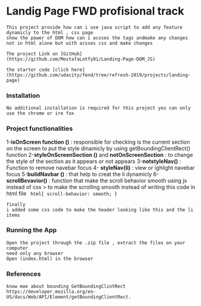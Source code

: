 # Landig Page FWD profisional track 
    This project provide how can i use java script to add any feature dynamicly to the html , css page 
    show the power of DOM how can i acsses the tags andmake any changes not in html alone but with acsses css and make changes 

    The project Link on [GitHub](https://github.com/MostafaLotfy91/Landing-Page-DOM_JS) 

    the starter code [click here](https://github.com/udacity/fend/tree/refresh-2019/projects/landing-page)
### Installation
    No additional installation is required for this project you can only use the chrome or ire fox 
### Project functionalities 
   1-**isOnScreen function ()** :  responsible for checking is the current section on the screen to put the style dinamicly by using getBoundingClientRect() function
    2-**styleOnScreenSection ()** and **notOnScreenSection** : to change the style of the section as it appears or not appears 
    3-**notstyleNav()** :  Function to remove navebar focus 
    4- **styleNav(li)** :  view or ighlight navebar focus
    5-**buildNavbar ()** : that help to creat the li dynamicly 
    6- **scrollBevavior()** :   function that make the scroll behavior smooth using js instead of css > to make the scrolling smooth instead of writing this code in html file 
                                        ```
                                        html{
                                            scroll-behavior: smooth;
                                            }```

    finally
    i added some css code to make the header looking like this and the li items 


### Running the App
    Open the project through the .zip file , extract the files on your computer 
    need only any browser 
    Open (index.html) in the browser 

### References
    know moe about bounding GetBoundingClintRect https://developer.mozilla.org/en-US/docs/Web/API/Element/getBoundingClientRect.